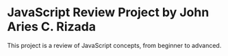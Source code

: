 # JavaScript Review Project by John Aries C. Rizada
This project is a review of JavaScript concepts, from beginner to advanced.